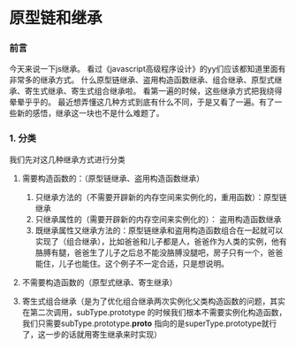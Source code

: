 # 原型链和继承

### 前言
今天来说一下js继承。
看过《javascript高级程序设计》的yy们应该都知道里面有非常多的继承方式。
什么原型链继承、盗用构造函数继承、组合继承、原型式继承、寄生式继承、寄生式组合继承啦。
看第一遍的时候，这些继承方式把我绕得晕晕乎乎的。
最近想弄懂这几种方式到底有什么不同，于是又看了一遍。有了一些新的感悟，继承这一块也不是什么难题了。

### 1. 分类
我们先对这几种继承方式进行分类

1. 需要构造函数的：（原型链继承、盗用构造函数继承）
    1. 只继承方法的（不需要开辟新的内存空间来实例化的，重用函数）：原型链继承
    2. 只继承属性的（需要开辟新的内存空间来实例化的）： 盗用构造函数继承
    3. 既继承属性又继承方法的：原型链继承和盗用构造函数组合在一起就可以实现了（组合继承），比如爸爸和儿子都是人，爸爸作为人类的实例，他有胳膊有腿，爸爸生了儿子之后总不能没胳膊没腿吧，房子只有一个，爸爸能住，儿子也能住。这个例子不一定合适，只是想说明。

2. 不需要构造函数的（原型式继承、寄生继承）
3. 寄生式组合继承（是为了优化组合继承两次实例化父类构造函数的问题，其实在第二次调用，subType.prototype 的时候我们根本不需要实例化构造函数，我们只需要subType.prototype.__proto__ 指向的是superType.prototype就行了，这一步的话就用寄生继承来时实现）

